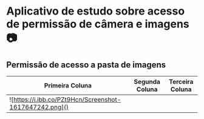 # Aplicativo de estudo sobre acesso de permissão de câmera e imagens :camera:

## Permissão de acesso a pasta de imagens

| Primeira Coluna                                         | Segunda Coluna | Terceira Coluna |
| ------------------------------------------------------- | -------------- | --------------- |
| ![https://i.ibb.co/PZt9Hcn/Screenshot-1617647242.png]() |                |                 |







